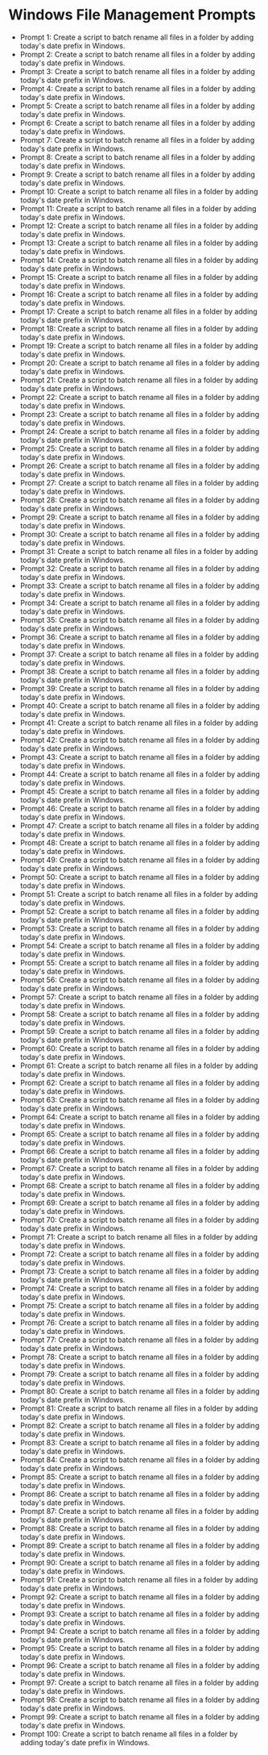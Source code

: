 # Windows File Management Prompts

- Prompt 1: Create a script to batch rename all files in a folder by adding today's date prefix in Windows.
- Prompt 2: Create a script to batch rename all files in a folder by adding today's date prefix in Windows.
- Prompt 3: Create a script to batch rename all files in a folder by adding today's date prefix in Windows.
- Prompt 4: Create a script to batch rename all files in a folder by adding today's date prefix in Windows.
- Prompt 5: Create a script to batch rename all files in a folder by adding today's date prefix in Windows.
- Prompt 6: Create a script to batch rename all files in a folder by adding today's date prefix in Windows.
- Prompt 7: Create a script to batch rename all files in a folder by adding today's date prefix in Windows.
- Prompt 8: Create a script to batch rename all files in a folder by adding today's date prefix in Windows.
- Prompt 9: Create a script to batch rename all files in a folder by adding today's date prefix in Windows.
- Prompt 10: Create a script to batch rename all files in a folder by adding today's date prefix in Windows.
- Prompt 11: Create a script to batch rename all files in a folder by adding today's date prefix in Windows.
- Prompt 12: Create a script to batch rename all files in a folder by adding today's date prefix in Windows.
- Prompt 13: Create a script to batch rename all files in a folder by adding today's date prefix in Windows.
- Prompt 14: Create a script to batch rename all files in a folder by adding today's date prefix in Windows.
- Prompt 15: Create a script to batch rename all files in a folder by adding today's date prefix in Windows.
- Prompt 16: Create a script to batch rename all files in a folder by adding today's date prefix in Windows.
- Prompt 17: Create a script to batch rename all files in a folder by adding today's date prefix in Windows.
- Prompt 18: Create a script to batch rename all files in a folder by adding today's date prefix in Windows.
- Prompt 19: Create a script to batch rename all files in a folder by adding today's date prefix in Windows.
- Prompt 20: Create a script to batch rename all files in a folder by adding today's date prefix in Windows.
- Prompt 21: Create a script to batch rename all files in a folder by adding today's date prefix in Windows.
- Prompt 22: Create a script to batch rename all files in a folder by adding today's date prefix in Windows.
- Prompt 23: Create a script to batch rename all files in a folder by adding today's date prefix in Windows.
- Prompt 24: Create a script to batch rename all files in a folder by adding today's date prefix in Windows.
- Prompt 25: Create a script to batch rename all files in a folder by adding today's date prefix in Windows.
- Prompt 26: Create a script to batch rename all files in a folder by adding today's date prefix in Windows.
- Prompt 27: Create a script to batch rename all files in a folder by adding today's date prefix in Windows.
- Prompt 28: Create a script to batch rename all files in a folder by adding today's date prefix in Windows.
- Prompt 29: Create a script to batch rename all files in a folder by adding today's date prefix in Windows.
- Prompt 30: Create a script to batch rename all files in a folder by adding today's date prefix in Windows.
- Prompt 31: Create a script to batch rename all files in a folder by adding today's date prefix in Windows.
- Prompt 32: Create a script to batch rename all files in a folder by adding today's date prefix in Windows.
- Prompt 33: Create a script to batch rename all files in a folder by adding today's date prefix in Windows.
- Prompt 34: Create a script to batch rename all files in a folder by adding today's date prefix in Windows.
- Prompt 35: Create a script to batch rename all files in a folder by adding today's date prefix in Windows.
- Prompt 36: Create a script to batch rename all files in a folder by adding today's date prefix in Windows.
- Prompt 37: Create a script to batch rename all files in a folder by adding today's date prefix in Windows.
- Prompt 38: Create a script to batch rename all files in a folder by adding today's date prefix in Windows.
- Prompt 39: Create a script to batch rename all files in a folder by adding today's date prefix in Windows.
- Prompt 40: Create a script to batch rename all files in a folder by adding today's date prefix in Windows.
- Prompt 41: Create a script to batch rename all files in a folder by adding today's date prefix in Windows.
- Prompt 42: Create a script to batch rename all files in a folder by adding today's date prefix in Windows.
- Prompt 43: Create a script to batch rename all files in a folder by adding today's date prefix in Windows.
- Prompt 44: Create a script to batch rename all files in a folder by adding today's date prefix in Windows.
- Prompt 45: Create a script to batch rename all files in a folder by adding today's date prefix in Windows.
- Prompt 46: Create a script to batch rename all files in a folder by adding today's date prefix in Windows.
- Prompt 47: Create a script to batch rename all files in a folder by adding today's date prefix in Windows.
- Prompt 48: Create a script to batch rename all files in a folder by adding today's date prefix in Windows.
- Prompt 49: Create a script to batch rename all files in a folder by adding today's date prefix in Windows.
- Prompt 50: Create a script to batch rename all files in a folder by adding today's date prefix in Windows.
- Prompt 51: Create a script to batch rename all files in a folder by adding today's date prefix in Windows.
- Prompt 52: Create a script to batch rename all files in a folder by adding today's date prefix in Windows.
- Prompt 53: Create a script to batch rename all files in a folder by adding today's date prefix in Windows.
- Prompt 54: Create a script to batch rename all files in a folder by adding today's date prefix in Windows.
- Prompt 55: Create a script to batch rename all files in a folder by adding today's date prefix in Windows.
- Prompt 56: Create a script to batch rename all files in a folder by adding today's date prefix in Windows.
- Prompt 57: Create a script to batch rename all files in a folder by adding today's date prefix in Windows.
- Prompt 58: Create a script to batch rename all files in a folder by adding today's date prefix in Windows.
- Prompt 59: Create a script to batch rename all files in a folder by adding today's date prefix in Windows.
- Prompt 60: Create a script to batch rename all files in a folder by adding today's date prefix in Windows.
- Prompt 61: Create a script to batch rename all files in a folder by adding today's date prefix in Windows.
- Prompt 62: Create a script to batch rename all files in a folder by adding today's date prefix in Windows.
- Prompt 63: Create a script to batch rename all files in a folder by adding today's date prefix in Windows.
- Prompt 64: Create a script to batch rename all files in a folder by adding today's date prefix in Windows.
- Prompt 65: Create a script to batch rename all files in a folder by adding today's date prefix in Windows.
- Prompt 66: Create a script to batch rename all files in a folder by adding today's date prefix in Windows.
- Prompt 67: Create a script to batch rename all files in a folder by adding today's date prefix in Windows.
- Prompt 68: Create a script to batch rename all files in a folder by adding today's date prefix in Windows.
- Prompt 69: Create a script to batch rename all files in a folder by adding today's date prefix in Windows.
- Prompt 70: Create a script to batch rename all files in a folder by adding today's date prefix in Windows.
- Prompt 71: Create a script to batch rename all files in a folder by adding today's date prefix in Windows.
- Prompt 72: Create a script to batch rename all files in a folder by adding today's date prefix in Windows.
- Prompt 73: Create a script to batch rename all files in a folder by adding today's date prefix in Windows.
- Prompt 74: Create a script to batch rename all files in a folder by adding today's date prefix in Windows.
- Prompt 75: Create a script to batch rename all files in a folder by adding today's date prefix in Windows.
- Prompt 76: Create a script to batch rename all files in a folder by adding today's date prefix in Windows.
- Prompt 77: Create a script to batch rename all files in a folder by adding today's date prefix in Windows.
- Prompt 78: Create a script to batch rename all files in a folder by adding today's date prefix in Windows.
- Prompt 79: Create a script to batch rename all files in a folder by adding today's date prefix in Windows.
- Prompt 80: Create a script to batch rename all files in a folder by adding today's date prefix in Windows.
- Prompt 81: Create a script to batch rename all files in a folder by adding today's date prefix in Windows.
- Prompt 82: Create a script to batch rename all files in a folder by adding today's date prefix in Windows.
- Prompt 83: Create a script to batch rename all files in a folder by adding today's date prefix in Windows.
- Prompt 84: Create a script to batch rename all files in a folder by adding today's date prefix in Windows.
- Prompt 85: Create a script to batch rename all files in a folder by adding today's date prefix in Windows.
- Prompt 86: Create a script to batch rename all files in a folder by adding today's date prefix in Windows.
- Prompt 87: Create a script to batch rename all files in a folder by adding today's date prefix in Windows.
- Prompt 88: Create a script to batch rename all files in a folder by adding today's date prefix in Windows.
- Prompt 89: Create a script to batch rename all files in a folder by adding today's date prefix in Windows.
- Prompt 90: Create a script to batch rename all files in a folder by adding today's date prefix in Windows.
- Prompt 91: Create a script to batch rename all files in a folder by adding today's date prefix in Windows.
- Prompt 92: Create a script to batch rename all files in a folder by adding today's date prefix in Windows.
- Prompt 93: Create a script to batch rename all files in a folder by adding today's date prefix in Windows.
- Prompt 94: Create a script to batch rename all files in a folder by adding today's date prefix in Windows.
- Prompt 95: Create a script to batch rename all files in a folder by adding today's date prefix in Windows.
- Prompt 96: Create a script to batch rename all files in a folder by adding today's date prefix in Windows.
- Prompt 97: Create a script to batch rename all files in a folder by adding today's date prefix in Windows.
- Prompt 98: Create a script to batch rename all files in a folder by adding today's date prefix in Windows.
- Prompt 99: Create a script to batch rename all files in a folder by adding today's date prefix in Windows.
- Prompt 100: Create a script to batch rename all files in a folder by adding today's date prefix in Windows.

